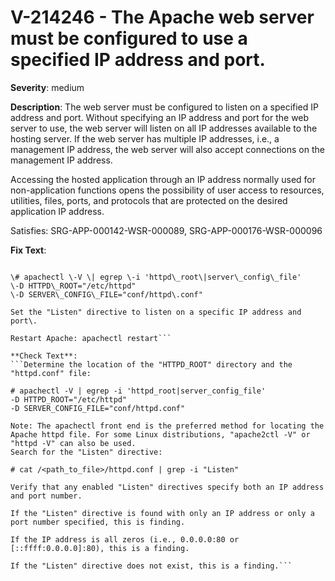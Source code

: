 # V-214246 - The Apache web server must be configured to use a specified IP address and port.

**Severity**: medium

**Description**:
The web server must be configured to listen on a specified IP address and port. Without specifying an IP address and port for the web server to use, the web server will listen on all IP addresses available to the hosting server. If the web server has multiple IP addresses, i.e., a management IP address, the web server will also accept connections on the management IP address.

Accessing the hosted application through an IP address normally used for non-application functions opens the possibility of user access to resources, utilities, files, ports, and protocols that are protected on the desired application IP address.

Satisfies: SRG-APP-000142-WSR-000089, SRG-APP-000176-WSR-000096

**Fix Text**:
```Determine the location of the "HTTPD\_ROOT" directory and the "httpd\.conf" file:

\# apachectl \-V \| egrep \-i 'httpd\_root\|server\_config\_file'
\-D HTTPD\_ROOT="/etc/httpd"
\-D SERVER\_CONFIG\_FILE="conf/httpd\.conf"

Set the "Listen" directive to listen on a specific IP address and port\.

Restart Apache: apachectl restart```

**Check Text**:
```Determine the location of the "HTTPD_ROOT" directory and the "httpd.conf" file:

# apachectl -V | egrep -i 'httpd_root|server_config_file'
-D HTTPD_ROOT="/etc/httpd"
-D SERVER_CONFIG_FILE="conf/httpd.conf"

Note: The apachectl front end is the preferred method for locating the Apache httpd file. For some Linux distributions, "apache2ctl -V" or  "httpd -V" can also be used. 
Search for the "Listen" directive:

# cat /<path_to_file>/httpd.conf | grep -i "Listen"

Verify that any enabled "Listen" directives specify both an IP address and port number.

If the "Listen" directive is found with only an IP address or only a port number specified, this is finding.

If the IP address is all zeros (i.e., 0.0.0.0:80 or [::ffff:0.0.0.0]:80), this is a finding.

If the "Listen" directive does not exist, this is a finding.```
